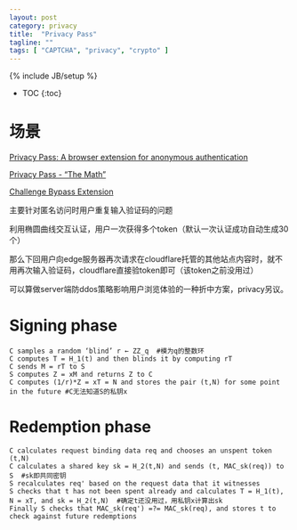 ```yaml
---
layout: post
category: privacy
title:  "Privacy Pass"
tagline: ""
tags: [ "CAPTCHA", "privacy", "crypto" ] 
---
```

{% include JB/setup %}

* TOC
{:toc}

# 场景

[Privacy Pass: A browser extension for anonymous authentication](https://medium.com/@alxdavids/privacy-pass-6f0acf075288)

[Privacy Pass - “The Math”](https://blog.cloudflare.com/privacy-pass-the-math/)

[Challenge Bypass Extension](https://github.com/privacypass/challenge-bypass-extension)

主要针对匿名访问时用户重复输入验证码的问题

利用椭圆曲线交互认证，用户一次获得多个token（默认一次认证成功自动生成30个）

那么下回用户向edge服务器再次请求在cloudflare托管的其他站点内容时，就不用再次输入验证码，cloudflare直接验token即可（该token之前没用过）

可以算做server端防ddos策略影响用户浏览体验的一种折中方案，privacy另议。

# Signing phase

    C samples a random ‘blind’ r ← ZZ_q  #模为q的整数环
    C computes T = H_1(t) and then blinds it by computing rT  
    C sends M = rT to S
    S computes Z = xM and returns Z to C
    C computes (1/r)*Z = xT = N and stores the pair (t,N) for some point in the future #C无法知道S的私钥x

# Redemption phase

    C calculates request binding data req and chooses an unspent token (t,N)
    C calculates a shared key sk = H_2(t,N) and sends (t, MAC_sk(req)) to S  #sk即共同密钥
    S recalculates req' based on the request data that it witnesses
    S checks that t has not been spent already and calculates T = H_1(t), N = xT, and sk = H_2(t,N)  #确定t还没用过，用私钥x计算出sk
    Finally S checks that MAC_sk(req') =?= MAC_sk(req), and stores t to check against future redemptions

